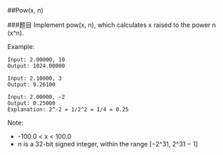##Pow(x, n)

###题目
Implement pow(x, n), which calculates x raised to the power n (x^n).

Example:
```
Input: 2.00000, 10
Output: 1024.00000

Input: 2.10000, 3
Output: 9.26100

Input: 2.00000, -2
Output: 0.25000
Explanation: 2^-2 = 1/2^2 = 1/4 = 0.25
```

Note:
* -100.0 < x < 100.0
* n is a 32-bit signed integer, within the range [−2^31, 2^31 − 1]